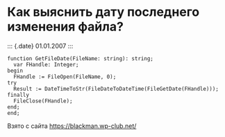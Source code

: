 Как выяснить дату последнего изменения файла?
=============================================

::: {.date}
01.01.2007
:::

    function GetFileDate(FileName: string): string;
      var FHandle: Integer;
    begin
      FHandle := FileOpen(FileName, 0);
    try
      Result := DateTimeToStr(FileDateToDateTime(FileGetDate(FHandle)));
    finally
      FileClose(FHandle);
    end;
    end;

Взято с сайта <https://blackman.wp-club.net/>
